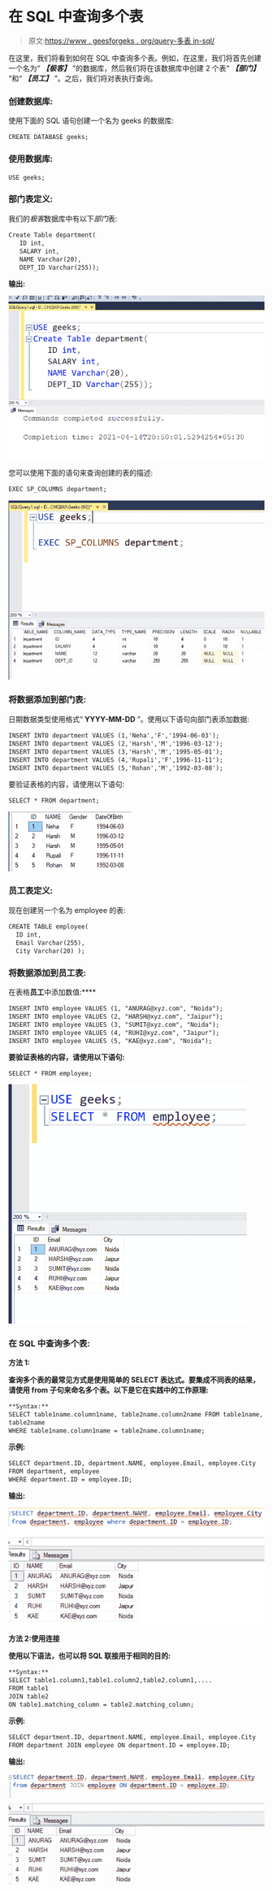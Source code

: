 # 在 SQL 中查询多个表

> 原文:[https://www . geesforgeks . org/query-多表 in-sql/](https://www.geeksforgeeks.org/querying-multiple-tables-in-sql/)

在这里，我们将看到如何在 SQL 中查询多个表。例如，在这里，我们将首先创建一个名为“ ***【极客】*** ”的数据库，然后我们将在该数据库中创建 2 个表“ ***【部门】*** ”和“ ***【员工】*** ”。之后，我们将对表执行查询。

### 创建数据库:

使用下面的 SQL 语句创建一个名为 geeks 的数据库:

```
CREATE DATABASE geeks;
```

### 使用数据库:

```
USE geeks;
```

### 部门表定义:

我们的*极客*数据库中有以下*部门*表:

```
Create Table department(
   ID int,
   SALARY int,
   NAME Varchar(20),
   DEPT_ID Varchar(255));
```

**输出:**

![](img/e20349fee2a77562257a76f77329d4fe.png)

您可以使用下面的语句来查询创建的表的描述:

```
EXEC SP_COLUMNS department;
```

![](img/e1cbf75eb94f063a34390cbc6fbef56b.png)

### 将数据添加到部门表:

日期数据类型使用格式“ **YYYY-MM-DD** ”。使用以下语句向部门表添加数据:

```
INSERT INTO department VALUES (1,'Neha','F','1994-06-03');
INSERT INTO department VALUES (2,'Harsh','M','1996-03-12');
INSERT INTO department VALUES (3,'Harsh','M','1995-05-01');
INSERT INTO department VALUES (4,'Rupali','F',1996-11-11');
INSERT INTO department VALUES (5,'Rohan','M','1992-03-08');
```

要验证表格的内容，请使用以下语句:

```
SELECT * FROM department;
```

![](img/486f221b677ded4bb72ce305df095619.png)

### 员工表定义:

现在创建另一个名为 employee 的表:

```
CREATE TABLE employee(
  ID int,
  Email Varchar(255),
  City Varchar(20) );
```

### 将数据添加到员工表:

在表格**员工**中添加数值:****

```
INSERT INTO employee VALUES (1, "ANURAG@xyz.com", "Noida");
INSERT INTO employee VALUES (2, "HARSH@xyz.com", "Jaipur");
INSERT INTO employee VALUES (3, "SUMIT@xyz.com", "Noida");
INSERT INTO employee VALUES (4, "RUHI@xyz.com", "Jaipur");
INSERT INTO employee VALUES (5, "KAE@xyz.com", "Noida");
```

**要验证表格的内容，请使用以下语句:**

```
SELECT * FROM employee;
```

**![](img/06e149f4fd8469dbb7312d01bffe1e5b.png)**

### ****在 SQL 中查询多个表:****

****方法 1:****

**查询多个表的最常见方式是使用简单的 SELECT 表达式。要集成不同表的结果，请使用 from 子句来命名多个表。以下是它在实践中的工作原理:**

```
**Syntax:** 
SELECT table1name.column1name, table2name.column2name FROM table1name, table2name 
WHERE table1name.column1name = table2name.column1name;
```

****示例:****

```
SELECT department.ID, department.NAME, employee.Email, employee.City FROM department, employee 
WHERE department.ID = employee.ID;
```

****输出:****

**![](img/8f67a89ef64a93bf6a7e5225a65a90de.png)**

****方法 2:使用连接****

**使用以下语法，也可以将 SQL 联接用于相同的目的:**

```
**Syntax:**
SELECT table1.column1,table1.column2,table2.column1,....
FROM table1  
JOIN table2
ON table1.matching_column = table2.matching_column;
```

****示例:****

```
SELECT department.ID, department.NAME, employee.Email, employee.City  
FROM department JOIN employee ON department.ID = employee.ID;
```

****输出:****

**![](img/941de1c1febde0f4235c348041a5bca6.png)**